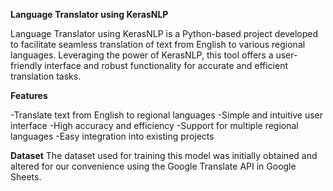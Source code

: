 **Language Translator using KerasNLP**

Language Translator using KerasNLP is a Python-based project developed to facilitate seamless translation of text from English to various regional languages. Leveraging the power of KerasNLP, this tool offers a user-friendly interface and robust functionality for accurate and efficient translation tasks.

**Features**

-Translate text from English to regional languages
-Simple and intuitive user interface
-High accuracy and efficiency
-Support for multiple regional languages
-Easy integration into existing projects

**Dataset**
The dataset used for training this model was initially obtained and altered for our convenience using the Google Translate API in Google Sheets.
